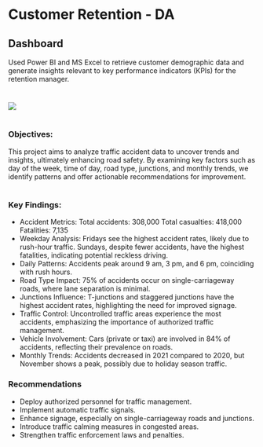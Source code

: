 # Customer Retention - DA

## Dashboard
Used Power BI and MS Excel to retrieve customer demographic data and generate insights relevant to key performance indicators (KPIs) for the retention manager.
# 

![](https://imgur.com/ehkK8kd.png)
#

### Objectives: 
This project aims to analyze traffic accident data to uncover trends and insights, ultimately enhancing road safety. By examining key factors such as day of the week, time of day, road type, junctions, and monthly trends, we identify patterns and offer actionable recommendations for improvement.
#
### Key Findings:
- Accident Metrics:
Total accidents: 308,000
Total casualties: 418,000
Fatalities: 7,135
- Weekday Analysis:
Fridays see the highest accident rates, likely due to rush-hour traffic.
Sundays, despite fewer accidents, have the highest fatalities, indicating potential reckless driving.
- Daily Patterns:
Accidents peak around 9 am, 3 pm, and 6 pm, coinciding with rush hours.
- Road Type Impact:
75% of accidents occur on single-carriageway roads, where lane separation is minimal.
- Junctions Influence:
T-junctions and staggered junctions have the highest accident rates, highlighting the need for improved signage.
- Traffic Control:
Uncontrolled traffic areas experience the most accidents, emphasizing the importance of authorized traffic management.
- Vehicle Involvement:
Cars (private or taxi) are involved in 84% of accidents, reflecting their prevalence on roads.
- Monthly Trends:
Accidents decreased in 2021 compared to 2020, but November shows a peak, possibly due to holiday season traffic.

### Recommendations
- Deploy authorized personnel for traffic management.
- Implement automatic traffic signals.
- Enhance signage, especially on single-carriageway roads and junctions.
- Introduce traffic calming measures in congested areas.
- Strengthen traffic enforcement laws and penalties.

